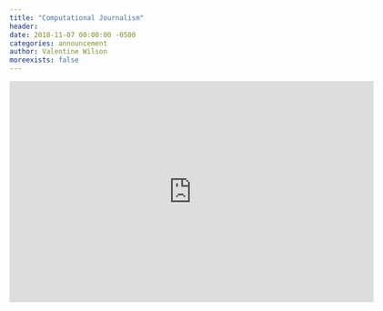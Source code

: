 ```yaml
---
title: "Computational Journalism"
header:
date: 2018-11-07 00:00:00 -0500
categories: announcement
author: Valentine Wilson
moreexists: false
---
```

<!--embedded slides should have width="640" height="389" -->
<iframe src="https://docs.google.com/presentation/d/e/2PACX-1vSHo5GUdYz548dsaZhrsfJjmQ5mZy5Od6420DHV-XeAFRq1uj049IqSUAlfIELmOQ_EFZKbTZVr7m3E/embed?start=false&loop=false&delayms=3000" frameborder="0" width="640" height="389" allowfullscreen="true" mozallowfullscreen="true" webkitallowfullscreen="true"></iframe>
